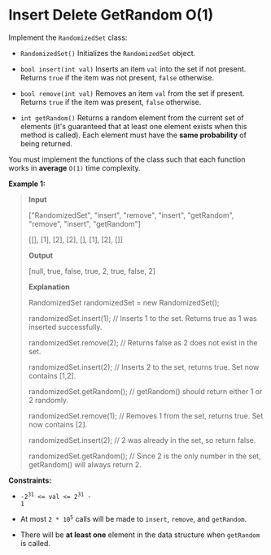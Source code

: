 # Insert Delete GetRandom O(1)

Implement the <code>RandomizedSet</code> class:

- <code>RandomizedSet()</code> Initializes the <code>RandomizedSet</code> object.

- <code>bool insert(int val)</code> Inserts an item <code>val</code> into the set if not present. Returns <code>true</code> if the item was not present, <code>false</code> otherwise.

- <code>bool remove(int val)</code> Removes an item <code>val</code> from the set if present. Returns <code>true</code> if the item was present, <code>false</code> otherwise.

- <code>int getRandom()</code> Returns a random element from the current set of elements (it's guaranteed that at least one element exists when this method is called). Each element must have the <b>same probability</b> of being returned.

You must implement the functions of the class such that each function works in&nbsp;**average**&nbsp;<code>O(1)</code>&nbsp;time complexity.


**Example 1:**
>
> **Input**
>
> ["RandomizedSet", "insert", "remove", "insert", "getRandom", "remove", "insert", "getRandom"]
>
> [[], [1], [2], [2], [], [1], [2], []]
>
> **Output**
>
> [null, true, false, true, 2, true, false, 2]
>
> **Explanation**
>
> RandomizedSet randomizedSet = new RandomizedSet();
>
> randomizedSet.insert(1); // Inserts 1 to the set. Returns true as 1 was inserted successfully.
>
> randomizedSet.remove(2); // Returns false as 2 does not exist in the set.
>
> randomizedSet.insert(2); // Inserts 2 to the set, returns true. Set now contains [1,2].
>
> randomizedSet.getRandom(); // getRandom() should return either 1 or 2 randomly.
>
> randomizedSet.remove(1); // Removes 1 from the set, returns true. Set now contains [2].
>
> randomizedSet.insert(2); // 2 was already in the set, so return false.
>
> randomizedSet.getRandom(); // Since 2 is the only number in the set, getRandom() will always return 2.


**Constraints:**

- <code>-2<sup>31</sup> &lt;= val &lt;= 2<sup>31</sup> - 1</code>

- At most <code>2 *&nbsp;</code><code>10<sup>5</sup></code> calls will be made to <code>insert</code>, <code>remove</code>, and <code>getRandom</code>.

- There will be **at least one** element in the data structure when <code>getRandom</code> is called.
